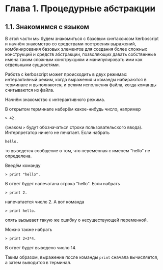 # Глава 1. Процедурные абстракции

## 1.1. Знакомимся с языком
В этой части мы будем знакомиться с базовым синтаксисом kerboscript и начнём знакомство 
со средствами построения выражений, комбинирования базовых элементов для создания более 
сложных конструкций и средств абстракции, позволяющих давать собственные имена таким сложным 
конструкциям и манипулировать ими как отдельными сущностями.

Работа с kerboscript может происходить в двух режимах: интерактивный режим, когда выражения 
и команды набираются в терминале и выполняются, и режим исполнения файла, когда команды считываются 
из файла.

Начнём знакомство с интерактивного режима.

В открытом терминале наберём какое-нибудь число, например
```
> 42.
```
(знаком `>` будут обозначаться строки пользовательского ввода).
Интерпретатор ничего не печатает.
Если набрать
```
hello.
```
то выведется сообщение о том, что переменная с именем "hello" не определена.

Введём команду
```
> print "hello".
```
В ответ будет напечатана строка "hello". Если набрать
```
> print 2.
```
напечатается число 2. А вот команда 
```
> print hello.
```
опять вызывает такую же ошибку о несуществующей переменной.

Можно также набрать 
```
> print 2+3*4.
```
В ответ будет выведено число 14.

Таким образом, выражение после команды `print` сначала вычисляется, а затем выводится в терминал.
